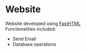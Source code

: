 # Website
Website developed using [FastHTML](https://www.fastht.ml/)<br>
Functionalities included:
- Send Email
- Database operations